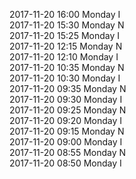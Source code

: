 2017-11-20 16:00 Monday  I  
2017-11-20 15:30 Monday  N  
2017-11-20 15:25 Monday  I  
2017-11-20 12:15 Monday  N  
2017-11-20 12:10 Monday  I  
2017-11-20 10:35 Monday  N  
2017-11-20 10:30 Monday  I  
2017-11-20 09:35 Monday  N  
2017-11-20 09:30 Monday  I  
2017-11-20 09:25 Monday  N  
2017-11-20 09:20 Monday  I  
2017-11-20 09:15 Monday  N  
2017-11-20 09:00 Monday  I  
2017-11-20 08:55 Monday  N  
2017-11-20 08:50 Monday  I  
